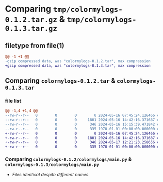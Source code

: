 # Comparing `tmp/colormylogs-0.1.2.tar.gz` & `tmp/colormylogs-0.1.3.tar.gz`

## filetype from file(1)

```diff
@@ -1 +1 @@
-gzip compressed data, was "colormylogs-0.1.2.tar", max compression
+gzip compressed data, was "colormylogs-0.1.3.tar", max compression
```

## Comparing `colormylogs-0.1.2.tar` & `colormylogs-0.1.3.tar`

### file list

```diff
@@ -1,4 +1,4 @@
--rw-r--r--   0        0        0        0 2024-05-16 07:45:24.126466 colormylogs-0.1.2/colormylogs/__init__.py
--rw-r--r--   0        0        0     1801 2024-05-16 14:42:16.371687 colormylogs-0.1.2/colormylogs/main.py
--rw-r--r--   0        0        0      346 2024-05-16 15:15:39.471842 colormylogs-0.1.2/pyproject.toml
--rw-r--r--   0        0        0      335 1970-01-01 00:00:00.000000 colormylogs-0.1.2/PKG-INFO
+-rw-r--r--   0        0        0        0 2024-05-16 07:45:24.126466 colormylogs-0.1.3/colormylogs/__init__.py
+-rw-r--r--   0        0        0     1801 2024-05-16 14:42:16.371687 colormylogs-0.1.3/colormylogs/main.py
+-rw-r--r--   0        0        0      346 2024-05-17 12:21:23.258656 colormylogs-0.1.3/pyproject.toml
+-rw-r--r--   0        0        0      335 1970-01-01 00:00:00.000000 colormylogs-0.1.3/PKG-INFO
```

### Comparing `colormylogs-0.1.2/colormylogs/main.py` & `colormylogs-0.1.3/colormylogs/main.py`

 * *Files identical despite different names*

